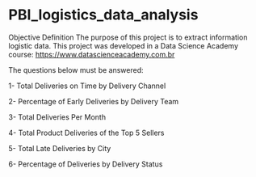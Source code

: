 # PBI_logistics_data_analysis

Objective Definition The purpose of this project is to extract information logistic data. This project was developed in a Data Science Academy course: https://www.datascienceacademy.com.br

 The questions below must be answered:

1- Total Deliveries on Time by Delivery Channel

2- Percentage of Early Deliveries by Delivery Team

3- Total Deliveries Per Month

4- Total Product Deliveries of the Top 5 Sellers

5- Total Late Deliveries by City

6- Percentage of Deliveries by Delivery Status
